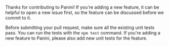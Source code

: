 Thanks for contributing to Panini! If you're adding a new feature, it can be helpful to open a new issue first, so the feature can be discussed before we commit to it.

Before submitting your pull request, make sure all the existing unit tests pass. You can run the tests with the `npm test` command. If you're adding a new feature to Panini, please also add new unit tests for the feature.
